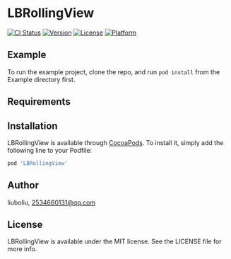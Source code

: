 # LBRollingView

[![CI Status](https://img.shields.io/travis/liuboliu/LBRollingView.svg?style=flat)](https://travis-ci.org/liuboliu/LBRollingView)
[![Version](https://img.shields.io/cocoapods/v/LBRollingView.svg?style=flat)](https://cocoapods.org/pods/LBRollingView)
[![License](https://img.shields.io/cocoapods/l/LBRollingView.svg?style=flat)](https://cocoapods.org/pods/LBRollingView)
[![Platform](https://img.shields.io/cocoapods/p/LBRollingView.svg?style=flat)](https://cocoapods.org/pods/LBRollingView)

## Example

To run the example project, clone the repo, and run `pod install` from the Example directory first.

## Requirements

## Installation

LBRollingView is available through [CocoaPods](https://cocoapods.org). To install
it, simply add the following line to your Podfile:

```ruby
pod 'LBRollingView'
```

## Author

liuboliu, 2534660131@qq.com

## License

LBRollingView is available under the MIT license. See the LICENSE file for more info.
